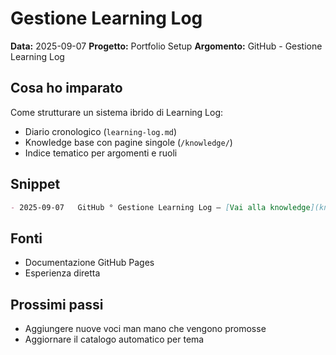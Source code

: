 # Gestione Learning Log

**Data:** 2025-09-07
**Progetto:** Portfolio Setup
**Argomento:** GitHub - Gestione Learning Log

## Cosa ho imparato
 Come strutturare un sistema ibrido di Learning Log:
- Diario cronologico (`learning-log.md`)
- Knowledge base con pagine singole (`/knowledge/`)
- Indice tematico per argomenti e ruoli

## Snippet
```markdown
- 2025-09-07   GitHub ° Gestione Learning Log – [Vai alla knowledge](knowledge/github/2025-09-07-github-learning-log.md)
```

## Fonti
- Documentazione GitHub Pages
- Esperienza diretta

## Prossimi passi
- Aggiungere nuove voci man mano che vengono promosse
- Aggiornare il catalogo automatico per tema
